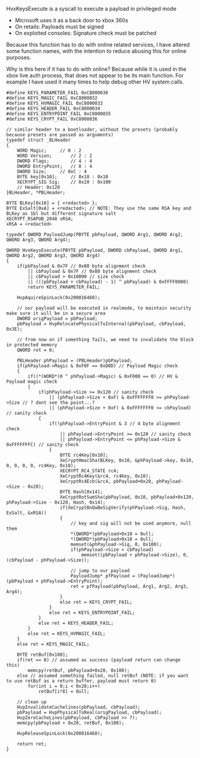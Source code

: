 HvxKeysExecute is a syscall to execute a payload in privileged mode

  - Microsoft uses it as a back door to xbox 360s
  - On retails: Payloads must be signed
  - On exploited consoles: Signature check must be patched

Because this function has to do with online related services, I have
altered some function names, with the intention to reduce abusing this
for online purposes.

Why is this here if it has to do with online? Because while it is used
in the xbox live auth process, that does not appear to be its main
function. For example I have used it many times to help debug other HV
system calls.

    #define KEYS_PARAMETER_FAIL 0xC8000030
    #define KEYS_MAGIC_FAIL 0xC8000032
    #define KEYS_HVMAGIC_FAIL 0xC8000033
    #define KEYS_HEADER_FAIL 0xC8000034
    #define KEYS_ENTRYPOINT_FAIL 0xC8000035
    #define KEYS_CRYPT_FAIL 0xC8000036

    // similar header to a bootloader, without the presets (probably because presets are passed as arguments)
    typedef struct _BLHeader
    {
        WORD Magic;     // 0 : 2
        WORD Version;       // 2 : 2
        DWORD Flags;        // 4 : 4
        DWORD EntryPoint;   // 8 : 4
        DWORD Size;     // 0xC : 4
        BYTE key[0x10];     // 0x10 : 0x10
        XECRYPT_SIG Sig;    // 0x20 : 0x100
        // Header: 0x120
    }BLHeader, *PBLHeader;

    BYTE BLKey[0x10] = { <redacted> };
    BYTE ExSalt[0xA] = <redacted>; // NOTE: They use the same RSA key and BLKey as 1bl but different signature salt
    XECRYPT_RSAPUB_2048 xRSA;
    xRSA = <redacted>

    typedef QWORD PayloadJump(PBYTE pbPayload, QWORD Arg1, QWORD Arg2, QWORD Arg3, QWORD Arg4);

    QWORD HvxKeysExecute(PBYTE pbPayload, DWORD cbPayload, QWORD Arg1, QWORD Arg2, QWORD Arg3, QWORD Arg4)
    {
        if(pbPayload & 0x7F // 0x80 byte alignment check
            || cbPayload & 0x7F // 0x80 byte alignment check
            || cbPayload > 0x10000 // size check
            || (((pbPayload + cbPayload) - 1) ^ pbPayload) & 0xFFFF0000)
            return KEYS_PARAMETER_FAIL;

        HvpAquireSpinLock(0x200016460);

        // our payload will be executed in realmode, to maintain security make sure it will be in a secure area
        DWORD origPayload = pbPayload;
        pbPayload = HvpRelocatePhysicalToInternal(pbPayload, cbPayload, 0x3E);

        // from now on if something fails, we need to invalidate the block in protected memory
        QWORD ret = 0;

        PBLHeader phPayload = (PBLHeader)pbPayload;
        if(phPayload->Magic & 0xF0F == 0xD0D) // Payload Magic check
        {
            if((*(WORD*)0 ^ phPayload->Magic) & 0xF000 == 0) // HV & Payload magic check
            {
                if(phPayload->Size >= 0x120 // sanity check
                    || (phPayload->Size + 0xF) & 0xFFFFFFF0 >= phPayload->Size // ? dont see the point...?
                    || (phPayload->Size + 0xF) & 0xFFFFFFF0 <= cbPayload) // sanity check
                {
                    if(!phPayload->EntryPoint & 3 // 4 byte alignment check
                        || phPayload->EntryPoint >= 0x120 // sanity check
                        || phPayload->EntryPoint <= phPayload->Size & 0xFFFFFFFC) // sanity check
                    {
                        BYTE rc4Key[0x10];
                        XeCryptHmacSha(BLKey, 0x10, &phPayload->key, 0x10, 0, 0, 0, 0, rc4Key, 0x10);
                        XECRYPT_RC4_STATE rc4;
                        XeCryptRc4Key(&rc4, rc4Key, 0x10);
                        XeCryptRc4Ecb(&rc4, pbPayload+0x20, phPayload->Size - 0x20);
                        BYTE Hash[0x14];
                        XeCryptRotSumSha(pbPayload, 0x10, pbPayload+0x120, phPayload->Size - 0x120, Hash, 0x14);
                        if(XeCryptBnQwBeSigVerify(phPayload->Sig, Hash, ExSalt, &xRSA))
                        {
                            // key and sig will not be used anymore, null them
                            *(QWORD*)pbPayload+0x10 = 0ull;
                            *(QWORD*)pbPayload+0x18 = 0ull;
                            memset(&phPayload->Sig, 0, 0x100);
                            if(phPayload->Size < cbPayload)
                                memset((pbPayload + phPayload->Size), 0, (cbPayload - phPayload->Size));

                            // jump to our payload
                            PayloadJump* pfPayload = (PayloadJump*)(pbPayload + phPayload->EntryPoint);
                            ret = pfPayload(pbPayload, Arg1, Arg2, Arg3, Arg4);
                        }
                        else ret = KEYS_CRYPT_FAIL;
                    }
                    else ret = KEYS_ENTRYPOINT_FAIL;
                }
                else ret = KEYS_HEADER_FAIL;
            }
            else ret = KEYS_HVMAGIC_FAIL;
        }
        else ret = KEYS_MAGIC_FAIL;

        BYTE retBuf[0x100];
        if(ret == 0) // assumed as success (payload return can change this)
            memcpy(retBuf, pbPayload+0x20, 0x100);
        else // assumed something failed, null retBuf (NOTE: if you want to use retBuf as a return buffer, payload must return 0)
            for(int i = 0;i < 0x20;i++)
                retBuf[i*8] = 0ull;

        // clean up
        HvpInvalidateCachelines(pbPayload, cbPayload);
        pbPayload = HvpPhysicalToReal(origPayload, cbPayload);
        HvpZeroCacheLines(pbPayload, cbPayload >> 7);
        memcpy(pbPayload + 0x20, retBuf, 0x100);

        HvpReleaseSpinLock(0x200016460);

        return ret;
    }